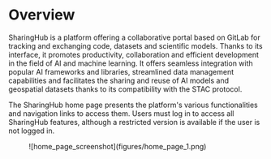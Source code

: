 # Overview

SharingHub is a platform offering a collaborative portal based on GitLab for tracking and exchanging code, datasets and scientific models. Thanks to its interface, it promotes productivity, collaboration and efficient development in the field of AI and machine learning. It offers seamless integration with popular AI frameworks and libraries, streamlined data management capabilities and facilitates the sharing and reuse of AI models and geospatial datasets thanks to its compatibility with the STAC protocol.

The SharingHub home page presents the platform's various functionalities and navigation links to access them.
Users must log in to access all SharingHub features, although a restricted version is available if the user is not logged in.

<figure markdown>
![home_page_screenshot](figures/home_page_1.png)
</figure>
